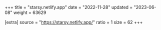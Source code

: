 +++
title = "starsy.netlify.app"
date = "2022-11-28"
updated = "2023-06-08"
weight = 63629

[extra]
source = "https://starsy.netlify.app/"
ratio = 1
size = 62
+++

